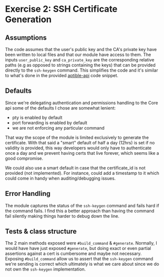 # Exercise 2: SSH Certificate Generation

## Assumptions
The code assumes that the user's public key and the CA's private key have been written to local files and that our module have access to them. The inputs `user_public_key` and `ca_private_key` are the corresponding relative paths (e.g as opposed to strings containing the keys) that can be provided directly to the `ssh-keygen` command. This simplifies the code and it's similar to what's done in the provided [aptible-api](https://github.com/aptible/aptible-api-ruby/blob/daeeebf449ca283e948c2e8770480aef06c151ba/lib/aptible/api/operation.rb#L47) code snippet.

## Defaults
Since we're delegating authentication and permissions handling to the Core api some of the defaults I chose are somewhat lenient:
- pty is enabled by default
- port forwarding is enabled by default
- we are not enforcing any particular command

That way the scope of the module is limited exclusively to generate the certificate. With that said a "smart" default of half a day (12hrs) is set if no validity is provided, this way developers would only have to authenticate once a day and we prevent having certs that live forever, which seems like a good compromise.

We could also use a smart default in case that the certificate_id is not provided (not implemented). For instance, could add a timestamp to it which could come in handy when auditing/debugging issues.

## Error Handling
The module captures the status of the `ssh-keygen` command and fails hard if the command fails. I find this a better approach than having the command fail silently making things harder to debug down the line.

## Tests & class structure
The 2 main methods exposed were `#build_command` & `#generate`. Normally, I would have have just exposed `#generate`, but doing exact or even partial assertions against a cert is cumbersome and maybe not necessary. Exposing `#build_command` allow us to assert that the `ssh-keygen` command we're sending is correct which ultimately is what we care about since we do not own the `ssh-keygen` implementation.
